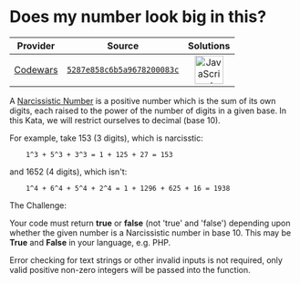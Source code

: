 [_metadata_:generated]: - "true"

# Does my number look big in this?

<!-- INFO TABLE BEGIN -->

| Provider                                        | Source                                                                               | Solutions                                                                                                                                                    |
| :---------------------------------------------: | :----------------------------------------------------------------------------------: | :----------------------------------------------------------------------------------------------------------------------------------------------------------: |
| [Codewars](../../../docs/providers/Codewars.md) | [`5287e858c6b5a9678200083c`](https://www.codewars.com/kata/5287e858c6b5a9678200083c) | [<img src="https://res.cloudinary.com/rascaltwo/image/upload/v1631924076/javascript_ehszr7.svg" alt="JavaScript" title="JavaScript" width="50" />](solve.js) |

<!-- INFO TABLE END -->

A [Narcissistic Number](https://en.wikipedia.org/wiki/Narcissistic_number) is a positive number which is the sum of its own digits, each raised to the power of the number of digits in a given base. In this Kata, we will restrict ourselves to decimal (base 10).

For example, take 153 (3 digits), which is narcisstic:
```
    1^3 + 5^3 + 3^3 = 1 + 125 + 27 = 153
```
and 1652 (4 digits), which isn't:
```
    1^4 + 6^4 + 5^4 + 2^4 = 1 + 1296 + 625 + 16 = 1938
```

The Challenge:

Your code must return **true** or **false** (not 'true' and 'false') depending upon whether the given number is a Narcissistic number in base 10. 
This may be **True** and **False** in your language, e.g. PHP. 

Error checking for text strings or other invalid inputs is not required, only valid positive non-zero integers will be passed into the function. 

